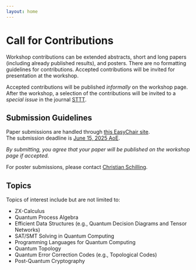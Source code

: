 ```yaml
---
layout: home
---
```


# Call for Contributions

Workshop contributions can be extended abstracts, short and long papers (including already published results), and posters. There are no formatting guidelines for contributions. Accepted contributions will be invited for presentation at the workshop.

Accepted contributions will be published *informally* on the workshop page. After the workshop, a selection of the contributions will be invited to a *special issue* in the journal [STTT](https://sttt.cs.uni-dortmund.de/).

## Submission Guidelines

Paper submissions are handled through [this EasyChair site](https://easychair.org/conferences/?conf=fmqc2025).
<br>
The submission deadline is [June 15, 2025 AoE](https://time.is/compare/2359_15_Jun_2025_in_UTC-12/local).

*By submitting, you agree that your paper will be published on the workshop page if accepted.*

For poster submissions, please contact <a href="mailto:christianms@cs.aau.dk">Christian Schilling</a>.

## Topics

Topics of interest include but are not limited to:

- ZX-Calculus
- Quantum Process Algebra
- Efficient Data Structures (e.g., Quantum Decision Diagrams and Tensor Networks)
- SAT/SMT Solving in Quantum Computing
- Programming Languages for Quantum Computing
- Quantum Topology
- Quantum Error Correction Codes (e.g., Topological Codes)
- Post-Quantum Cryptography
